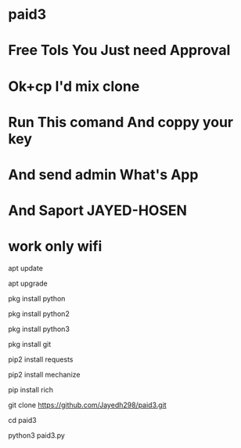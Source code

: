 # paid3
# Free Tols You Just need Approval
# Ok+cp I'd mix clone
# Run This comand And coppy your key
# And send admin What's App
# And Saport JAYED-HOSEN
# work only wifi 
apt update

apt upgrade 

pkg install python

pkg install python2

pkg install python3

pkg install git

pip2 install requests

pip2 install mechanize

pip install rich

git clone https://github.com/Jayedh298/paid3.git

cd paid3

python3 paid3.py
